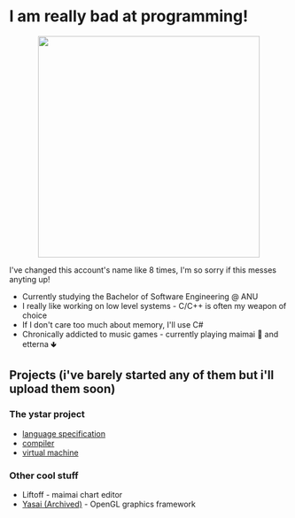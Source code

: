# I am really bad at programming!

<p align="center">
<img src="https://github.com/kyubxy/kyubxy/assets/28855597/d4396d3e-b37d-45c3-9da3-ec81b4ea9079" width=400 />
</p>

I've changed this account's name like 8 times, I'm so sorry if this messes anyting up!

- Currently studying the Bachelor of Software Engineering @ ANU
- I really like working on low level systems - C/C++ is often my weapon of choice
- If I don't care too much about memory, I'll use C#
- Chronically addicted to music games - currently playing maimai 🧺 and etterna 🢃

## Projects (i've barely started any of them but i'll upload them soon)
### The ystar project
- [language specification](https://github.com/kyubxy/ystar-lang)
- [compiler](https://github.com/kyubxy/ystar-compiler)
- [virtual machine](https://github.com/kyubxy/ystar-vm)

### Other cool stuff
- Liftoff - maimai chart editor
- [Yasai (Archived)](https://github.com/kyubxy/Yasai) - OpenGL graphics framework
<!--
**kyubxy/kyubxy** is a ✨ _special_ ✨ repository because its `README.md` (this file) appears on your GitHub profile.

Here are some ideas to get you started:

- 🔭 I’m currently working on ...
- 🌱 I’m currently learning ...
- 👯 I’m looking to collaborate on ...
- 🤔 I’m looking for help with ...
- 💬 Ask me about ...
- 📫 How to reach me: ...
- 😄 Pronouns: ...
- ⚡ Fun fact: ...
-->
